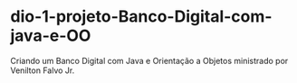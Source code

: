 # dio-1-projeto-Banco-Digital-com-java-e-OO
Criando um Banco Digital com Java e Orientação a Objetos ministrado por Venilton Falvo Jr. 
